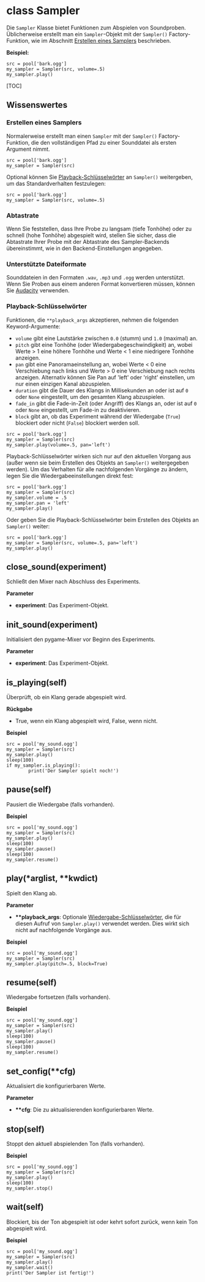 <div class="ClassDoc YAMLDoc" markdown="1">

# class __Sampler__

Die `Sampler` Klasse bietet Funktionen zum Abspielen von Soundproben. Üblicherweise erstellt man ein `Sampler`-Objekt mit der `Sampler()` Factory-Funktion, wie im Abschnitt [Erstellen eines Samplers](#creating-a-sampler) beschrieben.

__Beispiel:__

~~~ .python
src = pool['bark.ogg']
my_sampler = Sampler(src, volume=.5)
my_sampler.play()
~~~

[TOC]

## Wissenswertes

### Erstellen eines Samplers

Normalerweise erstellt man einen `Sampler` mit der `Sampler()` Factory-Funktion, die den vollständigen Pfad zu einer Sounddatei als ersten Argument nimmt.

~~~ .python
src = pool['bark.ogg']
my_sampler = Sampler(src)
~~~

Optional können Sie [Playback-Schlüsselwörter](#playback-keywords) an `Sampler()` weitergeben, um das Standardverhalten festzulegen:

~~~ .python
src = pool['bark.ogg']
my_sampler = Sampler(src, volume=.5)
~~~

### Abtastrate

Wenn Sie feststellen, dass Ihre Probe zu langsam (tiefe Tonhöhe) oder zu schnell (hohe Tonhöhe) abgespielt wird, stellen Sie sicher, dass die Abtastrate Ihrer Probe mit der Abtastrate des Sampler-Backends übereinstimmt, wie in den Backend-Einstellungen angegeben.

### Unterstützte Dateiformate

Sounddateien in den Formaten `.wav`, `.mp3` und `.ogg` werden unterstützt. Wenn Sie Proben aus einem anderen Format konvertieren müssen, können Sie [Audacity](http://sourceforge.net/projects/audacity/) verwenden.

### Playback-Schlüsselwörter

Funktionen, die `**playback_args` akzeptieren, nehmen die folgenden Keyword-Argumente:

- `volume` gibt eine Lautstärke zwischen `0.0` (stumm) und `1.0` (maximal) an.
- `pitch` gibt eine Tonhöhe (oder Wiedergabegeschwindigkeit) an, wobei Werte > 1 eine höhere Tonhöhe und Werte < 1 eine niedrigere Tonhöhe anzeigen.
- `pan` gibt eine Panoramaeinstellung an, wobei Werte < 0 eine Verschiebung nach links und Werte > 0 eine Verschiebung nach rechts anzeigen. Alternativ können Sie Pan auf 'left' oder 'right' einstellen, um nur einen einzigen Kanal abzuspielen.
- `duration` gibt die Dauer des Klangs in Millisekunden an oder ist auf `0` oder `None` eingestellt, um den gesamten Klang abzuspielen.
- `fade_in` gibt die Fade-in-Zeit (oder Angriff) des Klangs an, oder ist auf `0` oder `None` eingestellt, um Fade-in zu deaktivieren.
- `block` gibt an, ob das Experiment während der Wiedergabe (`True`) blockiert oder nicht (`False`) blockiert werden soll.

~~~ .python
src = pool['bark.ogg']
my_sampler = Sampler(src)
my_sampler.play(volume=.5, pan='left')
~~~

Playback-Schlüsselwörter wirken sich nur auf den aktuellen Vorgang aus (außer wenn sie beim Erstellen des Objekts an `Sampler()` weitergegeben werden). Um das Verhalten für alle nachfolgenden Vorgänge zu ändern, legen Sie die Wiedergabeeinstellungen direkt fest:

~~~ .python
src = pool['bark.ogg']
my_sampler = Sampler(src)
my_sampler.volume = .5
my_sampler.pan = 'left'
my_sampler.play()
~~~

Oder geben Sie die Playback-Schlüsselwörter beim Erstellen des Objekts an `Sampler()` weiter:

~~~ .python
src = pool['bark.ogg']
my_sampler = Sampler(src, volume=.5, pan='left')
my_sampler.play()
~~~

## close_sound(experiment)

Schließt den Mixer nach Abschluss des Experiments.


__Parameter__

- **experiment**: Das Experiment-Objekt.


## init_sound(experiment)

Initialisiert den pygame-Mixer vor Beginn des Experiments.


__Parameter__

- **experiment**: Das Experiment-Objekt.


## is_playing(self)

Überprüft, ob ein Klang gerade abgespielt wird.



__Rückgabe__

- True, wenn ein Klang abgespielt wird, False, wenn nicht.

__Beispiel__

~~~ .python
src = pool['my_sound.ogg']
my_sampler = Sampler(src)
my_sampler.play()
sleep(100)
if my_sampler.is_playing():
        print('Der Sampler spielt noch!')
~~~



## pause(self)

Pausiert die Wiedergabe (falls vorhanden).



__Beispiel__

~~~ .python
src = pool['my_sound.ogg']
my_sampler = Sampler(src)
my_sampler.play()
sleep(100)
my_sampler.pause()
sleep(100)
my_sampler.resume()
~~~



## play(\*arglist, \*\*kwdict)

Spielt den Klang ab.


__Parameter__

- **\*\*playback_args**: Optionale [Wiedergabe-Schlüsselwörter](#playback-keywords), die für diesen Aufruf von `Sampler.play()` verwendet werden. Dies wirkt sich nicht auf nachfolgende Vorgänge aus.

__Beispiel__

~~~ .python
src = pool['my_sound.ogg']
my_sampler = Sampler(src)
my_sampler.play(pitch=.5, block=True)
~~~



## resume(self)

Wiedergabe fortsetzen (falls vorhanden).



__Beispiel__

~~~ .python
src = pool['my_sound.ogg']
my_sampler = Sampler(src)
my_sampler.play()
sleep(100)
my_sampler.pause()
sleep(100)
my_sampler.resume()
~~~



## set_config(\*\*cfg)

Aktualisiert die konfigurierbaren Werte.


__Parameter__

- **\*\*cfg**: Die zu aktualisierenden konfigurierbaren Werte.


## stop(self)

Stoppt den aktuell abspielenden Ton (falls vorhanden).



__Beispiel__

~~~ .python
src = pool['my_sound.ogg']
my_sampler = Sampler(src)
my_sampler.play()
sleep(100)
my_sampler.stop()
~~~



## wait(self)

Blockiert, bis der Ton abgespielt ist oder kehrt sofort zurück,
wenn kein Ton abgespielt wird.



__Beispiel__

~~~ .python
src = pool['my_sound.ogg']
my_sampler = Sampler(src)
my_sampler.play()
my_sampler.wait()
print('Der Sampler ist fertig!')
~~~



</div>